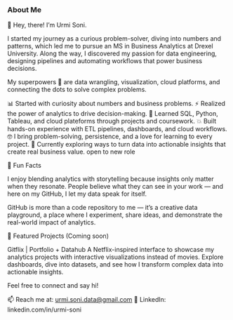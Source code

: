 ### About Me
👋 Hey, there!
I’m Urmi Soni.

I started my journey as a curious problem-solver, diving into numbers and patterns, which led me to pursue an MS in Business Analytics at Drexel University. Along the way, I discovered my passion for data engineering, designing pipelines and automating workflows that power business decisions.

My superpowers 💪 are data wrangling, visualization, cloud platforms, and connecting the dots to solve complex problems.

📊 Started with curiosity about numbers and business problems.
⚡ Realized the power of analytics to drive decision-making.
🧾 Learned SQL, Python, Tableau, and cloud plateforms through projects and coursework.
💥 Built hands-on experience with ETL pipelines, dashboards, and cloud workflows.
🤓 I bring problem-solving, persistence, and a love for learning to every project.
🔎 Currently exploring ways to turn data into actionable insights that create real business value.
   open to new role
   
🌟 Fun Facts

I enjoy blending analytics with storytelling because insights only matter when they resonate. People believe what they can see in your work — and here on my GitHub, I let my data speak for itself.

GitHub is more than a code repository to me — it’s a creative data playground, a place where I experiment, share ideas, and demonstrate the real-world impact of analytics.

📂 Featured Projects (Coming soon)

Gitflix | Portfolio + Datahub
A Netflix-inspired interface to showcase my analytics projects with interactive visualizations instead of movies. Explore dashboards, dive into datasets, and see how I transform complex data into actionable insights.

Feel free to connect and say hi!

📫 Reach me at: urmi.soni.data@gmail.com
🔗 LinkedIn: linkedin.com/in/urmi-soni



